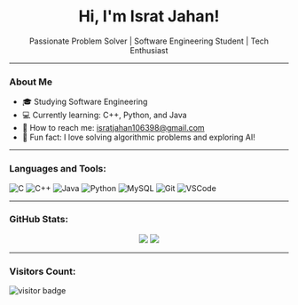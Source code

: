 <h1 align="center">Hi, I'm Israt Jahan!</h1>
<p align="center">
 Passionate Problem Solver | Software Engineering Student | Tech Enthusiast
</p>

---

### About Me

- 🎓 Studying Software Engineering
- 💻 Currently learning: C++, Python, and Java
- 📧 How to reach me: isratjahan106398@gmail.com
- 🌱 Fun fact: I love solving algorithmic problems and exploring AI!

---



### Languages and Tools:
![C](https://img.shields.io/badge/-C-00599C?style=flat-square&logo=c)
![C++](https://img.shields.io/badge/-C++-00599C?style=flat-square&logo=c%2B%2B)
![Java](https://img.shields.io/badge/-Java-007396?style=flat-square&logo=java)
![Python](https://img.shields.io/badge/-Python-3776AB?style=flat-square&logo=python)
![MySQL](https://img.shields.io/badge/-MySQL-00000F?style=flat-square&logo=mysql)
![Git](https://img.shields.io/badge/-Git-F05032?style=flat-square&logo=git)
![VSCode](https://img.shields.io/badge/-VSCode-007ACC?style=flat-square&logo=visual-studio-code)

---

### GitHub Stats:

<p align="center">
  <img src="https://github-readme-stats.vercel.app/api?username=Israt1063&show_icons=true&theme=default" />
  <img src="https://github-readme-stats.vercel.app/api/top-langs/?username=Israt1063&layout=compact" />
</p>

---

### Visitors Count:

<p align="left">
  <img src="https://visitor-badge.laobi.icu/badge?page_id=Israt1063" alt="visitor badge"/>
</p>
